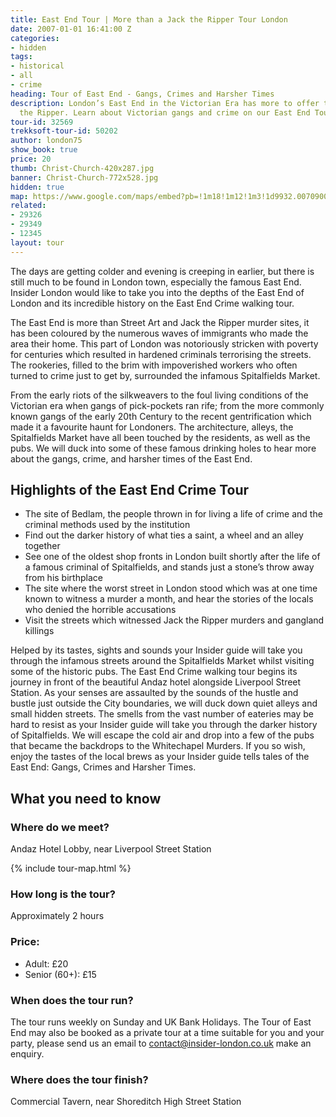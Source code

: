```yaml
---
title: East End Tour | More than a Jack the Ripper Tour London
date: 2007-01-01 16:41:00 Z
categories:
- hidden
tags:
- historical
- all
- crime
heading: Tour of East End - Gangs, Crimes and Harsher Times
description: London’s East End in the Victorian Era has more to offer than just Jack
  the Ripper. Learn about Victorian gangs and crime on our East End Tour at insider-london.co.uk.
tour-id: 32569
trekksoft-tour-id: 50202
author: london75
show_book: true
price: 20
thumb: Christ-Church-420x287.jpg
banner: Christ-Church-772x528.jpg
hidden: true
map: https://www.google.com/maps/embed?pb=!1m18!1m12!1m3!1d9932.007090001796!2d-0.12702783599357304!3d51.513183477127704!2m3!1f0!2f0!3f0!3m2!1i1024!2i768!4f13.1!3m3!1m2!1s0x487604cc9188694f%3A0x388b51ab073ca62!2sCovent+Garden!5e0!3m2!1sen!2s!4v1431588532795
related:
- 29326
- 29349
- 12345
layout: tour
---
```


The days are getting colder and evening is creeping in earlier, but there is still much to be found in London town, especially the famous East End. Insider London would like to take you into the depths of the East End of London and its incredible history on the East End Crime walking tour. 

The East End is more than Street Art and Jack the Ripper murder sites, it has been coloured by the numerous waves of immigrants who made the area their home. This part of London was notoriously stricken with poverty for centuries which resulted in hardened criminals terrorising the streets. The rookeries, filled to the brim with impoverished workers who often turned to crime just to get by, surrounded the infamous Spitalfields Market. 

From the early riots of the silkweavers to the foul living conditions of the Victorian era when gangs of pick-pockets ran rife; from the more commonly known gangs of the early 20th Century to the recent gentrification which made it a favourite haunt for Londoners. The architecture, alleys, the Spitalfields Market have all been touched by the residents, as well as the pubs. We will duck into some of these famous drinking holes to hear more about the gangs, crime, and harsher times of the East End.

## Highlights of the East End Crime Tour

* The site of Bedlam, the people thrown in for living a life of crime and the criminal methods used by the institution
* Find out the darker history of what ties a saint, a wheel and an alley together
* See one of the oldest shop fronts in London built shortly after the life of a famous criminal of Spitalfields, and stands just a stone’s throw away from his birthplace
* The site where the worst street in London stood which was at one time known to witness a murder a month, and hear the stories of the locals who denied the horrible accusations
* Visit the streets which witnessed Jack the Ripper murders and gangland killings

Helped by its tastes, sights and sounds your Insider guide will take you through the infamous streets around the Spitalfields Market whilst visiting some of the historic pubs. The East End Crime walking tour begins its journey in front of the beautiful Andaz hotel alongside Liverpool Street Station. As your senses are assaulted by the sounds of the hustle and bustle just outside the City boundaries, we will duck down quiet alleys and small hidden streets. The smells from the vast number of eateries may be hard to resist as your Insider guide will take you through the darker history of Spitalfields. We will escape the cold air and drop into a few of the pubs that became the backdrops to the Whitechapel Murders. If you so wish, enjoy the tastes of the local brews as your Insider guide tells tales of the East End: Gangs, Crimes and Harsher Times.

## What you need to know

### Where do we meet?

Andaz Hotel Lobby, near Liverpool Street Station

{% include tour-map.html %}

### How long is the tour?

Approximately 2 hours

### Price:

- Adult: £20
- Senior (60+): £15

### When does the tour run?
The tour runs weekly on Sunday and UK Bank Holidays. The Tour of East End may also be booked as a private tour at a time suitable for you and your party, please send us an email to <a href="mailto:contact@insider-london.co.uk">contact@insider-london.co.uk</a> make an enquiry.

### Where does the tour finish?

Commercial Tavern, near Shoreditch High Street Station
